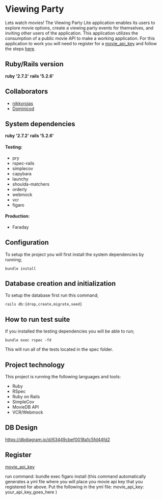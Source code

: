 # Viewing Party

Lets watch movies! The Viewing Party Lite application enables its users to explore movie options, create a viewing party events for themselves, and inviting other users of the application. This application utilizes the consumption of a public movie API to make a working application. For this application to work you will need to register for a [movie_api_key](https://developers.themoviedb.org/3/getting-started/introduction) and follow the steps [here](#Register).

## Ruby/Rails version

**ruby '2.7.2'**
**rails '5.2.6'**

## Collaborators

- [nikkyrojas](https://github.com/nikkyrojas)
- [Dominicod](https://github.com/Dominicod)

## System dependencies

**ruby '2.7.2'**
**rails '5.2.6'**

#### Testing:

- pry
- rspec-rails
- simplecov
- capybara
- launchy
- shoulda-matchers
- orderly
- webmock
- vcr
- figaro

#### Production:

- Faraday

## Configuration

To setup the project you will first install the system dependencies by running;

```
bundle install
```

## Database creation and initialization

To setup the database first run this command;

```
rails db:{drop,create,migrate,seed}
```

## How to run test suite

If you installed the testing dependencies you will be able to run;

```
bundle exec rspec -fd
```

This will run all of the tests located in the spec folder.

## Project technology

This project is running the following languages and tools:

- Ruby
- RSpec
- Ruby on Rails
- SimpleCov
- MovieDB API
- VCR/Webmock

## DB Design

https://dbdiagram.io/d/63449cbef0018a1c5fd44fd2

## Register

[movie_api_key](https://developers.themoviedb.org/3/getting-started/introduction)

run command: bundle exec figaro install
(this command automatically generates a yml file where you will place you movie api key that you registered for above. Put the following in the yml file: movie_api_key: your_api_key_goes_here )
